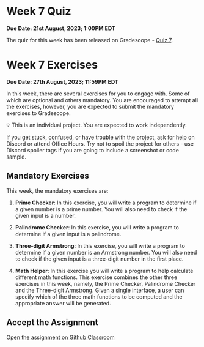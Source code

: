 # Week 7 Quiz
**Due Date: 21st August, 2023; 1:00PM EDT**

The quiz for this week has been released on Gradescope - [Quiz 7](/assignments/quiz_7.pdf). 

# Week 7 Exercises

**Due Date: 27th August, 2023; 11:59PM EDT**

In this week, there are several exercises for you to engage with. Some of which are optional and others mandatory. You are encouraged to attempt all the exercises, however, you are expected to submit the mandatory exercises to Gradescope.

<aside>

💡 This is an individual project. You are expected to work independently.

If you get stuck, confused, or have trouble with the project, ask for help on Discord or attend Office Hours. Try not to spoil the project for others - use Discord spoiler tags if you are going to include a screenshot or code sample.

</aside>

## Mandatory Exercises
This week, the mandatory exercises are:

1. **Prime Checker**: In this exercise, you will write a program to determine if a given number is a prime number. You will also need to check if the given input is a number.

2. **Palindrome Checker**: In this exercise, you will write a program to determine if a given input is a palindrome. 

3. **Three-digit Armstrong**: In this exercise, you will write a program to determine if a given number is an Armstrong number. You will also need to check if the given input is a three-digit number in the first place.

4. **Math Helper**: In this exercise you will write a program to help calculate different math functions. This exercise combines the other three exercises in this week, namely, the Prime  Checker, Palindrome Checker and the Three-digit Armstrong. Given a single interface, a user can specify which of the three math functions to be computed and the appropriate answer will be generated.


## Accept the Assignment

[Open the assignment on Github Classroom](https://github.com/kiboschool/wdf-week-7-exercises)
